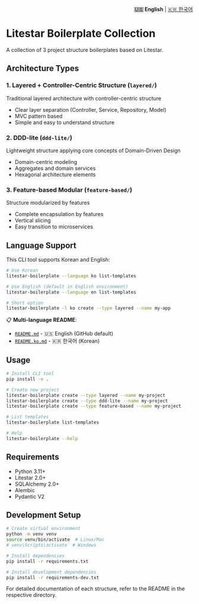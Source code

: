<p align="right">
  <strong>🇺🇸 English</strong> | 
  <a href="README.ko.md">🇰🇷 한국어</a>
</p>

# Litestar Boilerplate Collection

A collection of 3 project structure boilerplates based on Litestar.

## Architecture Types

### 1. Layered + Controller-Centric Structure (`layered/`)
Traditional layered architecture with controller-centric structure
- Clear layer separation (Controller, Service, Repository, Model)
- MVC pattern based
- Simple and easy to understand structure

### 2. DDD-lite (`ddd-lite/`)
Lightweight structure applying core concepts of Domain-Driven Design
- Domain-centric modeling
- Aggregates and domain services
- Hexagonal architecture elements

### 3. Feature-based Modular (`feature-based/`)
Structure modularized by features
- Complete encapsulation by features
- Vertical slicing
- Easy transition to microservices

## Language Support

This CLI tool supports Korean and English:

```bash
# Use Korean
litestar-boilerplate --language ko list-templates

# Use English (default in English environment)
litestar-boilerplate --language en list-templates

# Short option
litestar-boilerplate -l ko create --type layered --name my-app
```

📋 **Multi-language README**:
- [`README.md`](README.md) - 🇺🇸 English (GitHub default)
- [`README.ko.md`](README.ko.md) - 🇰🇷 한국어 (Korean)

## Usage

```bash
# Install CLI tool
pip install -e .

# Create new project
litestar-boilerplate create --type layered --name my-project
litestar-boilerplate create --type ddd-lite --name my-project
litestar-boilerplate create --type feature-based --name my-project

# List templates
litestar-boilerplate list-templates

# Help
litestar-boilerplate --help
```

## Requirements

- Python 3.11+
- Litestar 2.0+
- SQLAlchemy 2.0+
- Alembic
- Pydantic V2

## Development Setup

```bash
# Create virtual environment
python -m venv venv
source venv/bin/activate  # Linux/Mac
# venv\Scripts\activate  # Windows

# Install dependencies
pip install -r requirements.txt

# Install development dependencies
pip install -r requirements-dev.txt
```

For detailed documentation of each structure, refer to the README in the respective directory.

